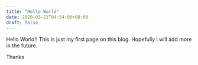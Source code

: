 ```yaml
---
title: "Hello World"
date: 2020-03-21T04:54:06+08:00
draft: false
---
```

Hello World!!
This is just my first page on this blog.
Hopefully i will add more in the future.

Thanks

